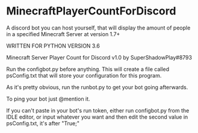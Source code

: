 # MinecraftPlayerCountForDiscord
A discord bot you can host yourself, that will display the amount of people in a specified Minecraft Server at version 1.7+

WRITTEN FOR PYTHON VERSION 3.6

Minecraft Server Player Count for Discord v1.0 by SuperShadowPlay#8793

Run the configbot.py before anything. This will create a file
called psConfig.txt that will store your configuration for this program.

As it's pretty obvious, run the runbot.py to get your bot going
afterwards.

To ping your bot just @mention it.

If you can't paste in your bot's run token, either
run configbot.py from the IDLE editor, or
input whatever you want and then edit the
second value in psConfig.txt, it's after "True;"
